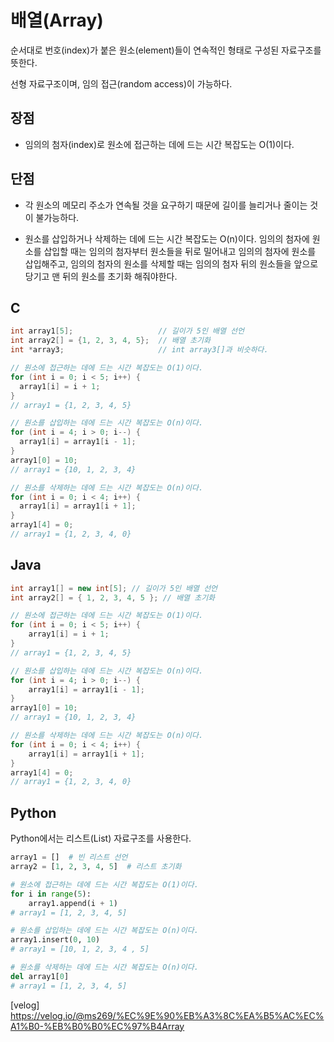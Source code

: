 # 배열(Array)

순서대로 번호(index)가 붙은 원소(element)들이 연속적인 형태로 구성된 자료구조를 뜻한다.

선형 자료구조이며, 임의 접근(random access)이 가능하다.

## 장점

- 임의의 첨자(index)로 원소에 접근하는 데에 드는 시간 복잡도는 O(1)이다.

## 단점

- 각 원소의 메모리 주소가 연속될 것을 요구하기 때문에 길이를 늘리거나 줄이는 것이 불가능하다.

- 원소를 삽입하거나 삭제하는 데에 드는 시간 복잡도는 O(n)이다.
  임의의 첨자에 원소를 삽입할 때는 임의의 첨자부터 원소들을 뒤로 밀어내고 임의의 첨자에 원소를 삽입해주고, 임의의 첨자의 원소를 삭제할 때는 임의의 첨자 뒤의 원소들을 앞으로 당기고 맨 뒤의 원소를 초기화 해줘야한다.

## C

```c
int array1[5];                   // 길이가 5인 배열 선언
int array2[] = {1, 2, 3, 4, 5};  // 배열 초기화
int *array3;                     // int array3[]과 비슷하다.

// 원소에 접근하는 데에 드는 시간 복잡도는 O(1)이다.
for (int i = 0; i < 5; i++) {
  array1[i] = i + 1;
}
// array1 = {1, 2, 3, 4, 5}

// 원소를 삽입하는 데에 드는 시간 복잡도는 O(n)이다.
for (int i = 4; i > 0; i--) {
  array1[i] = array1[i - 1];
}
array1[0] = 10;
// array1 = {10, 1, 2, 3, 4}

// 원소를 삭제하는 데에 드는 시간 복잡도는 O(n)이다.
for (int i = 0; i < 4; i++) {
  array1[i] = array1[i + 1];
}
array1[4] = 0;
// array1 = {1, 2, 3, 4, 0}
```

## Java

```java
int array1[] = new int[5]; // 길이가 5인 배열 선언
int array2[] = { 1, 2, 3, 4, 5 }; // 배열 초기화

// 원소에 접근하는 데에 드는 시간 복잡도는 O(1)이다.
for (int i = 0; i < 5; i++) {
    array1[i] = i + 1;
}
// array1 = {1, 2, 3, 4, 5}

// 원소를 삽입하는 데에 드는 시간 복잡도는 O(n)이다.
for (int i = 4; i > 0; i--) {
    array1[i] = array1[i - 1];
}
array1[0] = 10;
// array1 = {10, 1, 2, 3, 4}

// 원소를 삭제하는 데에 드는 시간 복잡도는 O(n)이다.
for (int i = 0; i < 4; i++) {
    array1[i] = array1[i + 1];
}
array1[4] = 0;
// array1 = {1, 2, 3, 4, 0}
```

## Python

Python에서는 리스트(List) 자료구조를 사용한다.

```py
array1 = []  # 빈 리스트 선언
array2 = [1, 2, 3, 4, 5]  # 리스트 초기화

# 원소에 접근하는 데에 드는 시간 복잡도는 O(1)이다.
for i in range(5):
    array1.append(i + 1)
# array1 = [1, 2, 3, 4, 5]

# 원소를 삽입하는 데에 드는 시간 복잡도는 O(n)이다.
array1.insert(0, 10)
# array1 = [10, 1, 2, 3, 4 , 5]

# 원소를 삭제하는 데에 드는 시간 복잡도는 O(n)이다.
del array1[0]
# array1 = [1, 2, 3, 4, 5]
```

[velog] <https://velog.io/@ms269/%EC%9E%90%EB%A3%8C%EA%B5%AC%EC%A1%B0-%EB%B0%B0%EC%97%B4Array>
